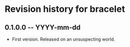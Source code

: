 # Revision history for bracelet

## 0.1.0.0 -- YYYY-mm-dd

* First version. Released on an unsuspecting world.
